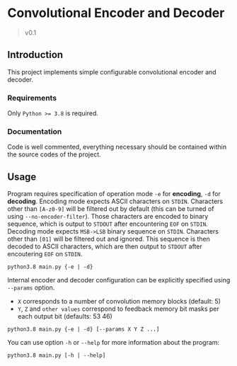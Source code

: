 # Convolutional Encoder and Decoder
> v0.1

## Introduction
This project implements simple configurable convolutional encoder and decoder.

### Requirements
Only `Python >= 3.8` is required.

### Documentation
Code is well commented, everything necessary should be contained within the source codes of the project. 

## Usage
Program requires specification of operation mode `-e` for **encoding**, `-d` for **decoding**.
Encoding mode expects ASCII characters on `STDIN`.
Characters other than `[A-z0-9]` will be filtered out by default (this can be turned of using `--no-encoder-filter`).
Those characters are encoded to binary sequence, which is output to `STDOUT` after encountering `EOF` on `STDIN`.
Decoding mode expects `MSB->LSB` binary sequence on `STDIN`.
Characters other than `[01]` will be filtered out and ignored.
This sequence is then decoded to ASCII characters, which are then output to `STDOUT` after encoutering `EOF` on `STDIN`.
```
python3.8 main.py {-e | -d}
```

Internal encoder and decoder configuration can be explicitly specified using `--params` option.
  - `X` corresponds to a number of convolution memory blocks (default: 5)
  - `Y`, `Z` and `other values` correspond to feedback memory bit masks per each output bit (defaults: 53 46)
```
python3.8 main.py {-e | -d} [--params X Y Z ...]
```

You can use option `-h` or `--help` for more information about the program:
```
python3.8 main.py [-h | --help]
```
